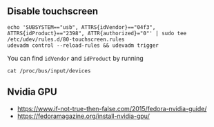 ## Disable touchscreen

```
echo 'SUBSYSTEM=="usb", ATTRS{idVendor}=="04f3", ATTRS{idProduct}=="2398", ATTR{authorized}="0"' | sudo tee /etc/udev/rules.d/80-touchscreen.rules
udevadm control --reload-rules && udevadm trigger
```

You can find `idVendor` and `idProduct` by running

```
cat /proc/bus/input/devices
```

## Nvidia GPU

- https://www.if-not-true-then-false.com/2015/fedora-nvidia-guide/
- https://fedoramagazine.org/install-nvidia-gpu/
